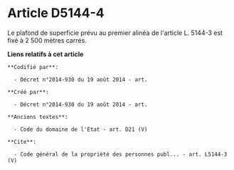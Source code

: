 # Article D5144-4

Le plafond de superficie prévu au premier alinéa de l'article L. 5144-3 est fixé à 2 500 mètres carrés.

**Liens relatifs à cet article**

	**Codifié par**:

	  - Décret n°2014-930 du 19 août 2014 - art.

	**Créé par**:

	  - Décret n°2014-930 du 19 août 2014 - art.

	**Anciens textes**:

	  - Code du domaine de l'Etat - art. D21 (V)

	**Cite**:

	  - Code général de la propriété des personnes publ... - art. L5144-3 (V)

